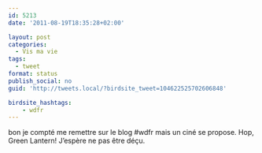 ```yaml
---
id: 5213
date: '2011-08-19T18:35:28+02:00'

layout: post
categories:
  - Vis ma vie
tags:
  - tweet
format: status
publish_social: no
guid: 'http://tweets.local/?birdsite_tweet=104622525702606848'

birdsite_hashtags:
    - wdfr
---
```


bon je compté me remettre sur le blog #wdfr mais un ciné se propose. Hop, Green Lantern! J’espère ne pas être déçu.